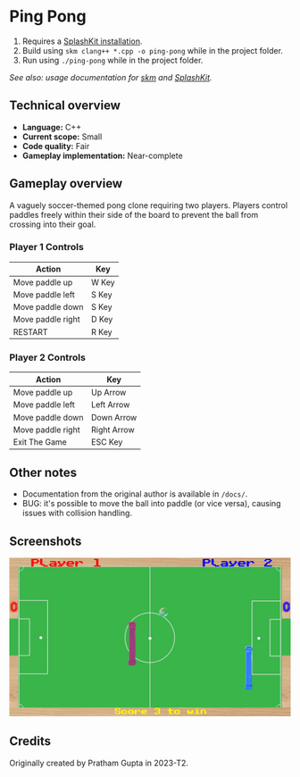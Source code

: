 # Ping Pong

1. Requires a [SplashKit installation](https://splashkit.io/installation/).
2. Build using `skm clang++ *.cpp -o ping-pong` while in the project folder.
3. Run using `./ping-pong` while in the project folder.

_See also: usage documentation for [skm](https://github.com/splashkit/skm/blob/master/README.MD) and [SplashKit](https://splashkit.io/guides/using-splashkit/0-overview/)._

## Technical overview

- **Language:** C++
- **Current scope:** Small
- **Code quality:** Fair
- **Gameplay implementation:** Near-complete

## Gameplay overview

A vaguely soccer-themed pong clone requiring two players. Players control paddles freely within their side of the board to prevent the ball from crossing into their goal.

### Player 1 Controls

| Action            | Key               |
|-------------------|-------------------|
| Move paddle up    | W Key             |
| Move paddle left  | S Key             |
| Move paddle down  | S Key             |
| Move paddle right | D Key             |
| RESTART           | R Key             |

### Player 2 Controls

| Action            | Key               |
|-------------------|-------------------|
| Move paddle up    | Up Arrow          |
| Move paddle left  | Left Arrow        |
| Move paddle down  | Down Arrow        |
| Move paddle right | Right Arrow       |
| Exit The Game     | ESC Key           |

## Other notes

- Documentation from the original author is available in `/docs/`.
- BUG: it's possible to move the ball into paddle (or vice versa), causing issues with collision handling.

## Screenshots

![](docs/screenshot-01.png)

## Credits

Originally created by Pratham Gupta in 2023-T2.
